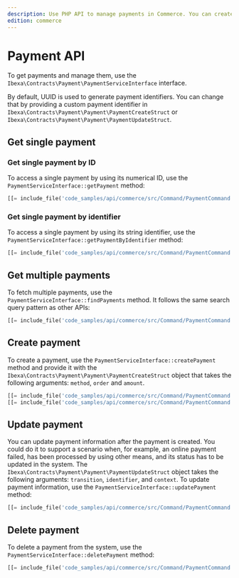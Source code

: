 ```yaml
---
description: Use PHP API to manage payments in Commerce. You can create, update and delete payments.
edition: commerce
---
```


# Payment API

To get payments and manage them, use the `Ibexa\Contracts\Payment\PaymentServiceInterface` interface.

By default, UUID is used to generate payment identifiers.
You can change that by providing a custom payment identifier in `Ibexa\Contracts\Payment\Payment\PaymentCreateStruct` or `Ibexa\Contracts\Payment\Payment\PaymentUpdateStruct`.

## Get single payment

### Get single payment by ID

To access a single payment by using its numerical ID, use the `PaymentServiceInterface::getPayment` method:

``` php
[[= include_file('code_samples/api/commerce/src/Command/PaymentCommand.php', 64, 68) =]]
```

### Get single payment by identifier

To access a single payment by using its string identifier, use the `PaymentServiceInterface::getPaymentByIdentifier` method:

``` php
[[= include_file('code_samples/api/commerce/src/Command/PaymentCommand.php', 70, 72) =]]
```

## Get multiple payments

To fetch multiple payments, use the `PaymentServiceInterface::findPayments` method.
It follows the same search query pattern as other APIs:

``` php
[[= include_file('code_samples/api/commerce/src/Command/PaymentCommand.php', 78, 94) =]]
```

## Create payment

To create a payment, use the `PaymentServiceInterface::createPayment` method and provide it with the `Ibexa\Contracts\Payment\Payment\PaymentCreateStruct` object that takes the following arguments: `method`, `order` and `amount`.

``` php
[[= include_file('code_samples/api/commerce/src/Command/PaymentCommand.php', 100, 104) =]]
[[= include_file('code_samples/api/commerce/src/Command/PaymentCommand.php', 107, 111) =]]
```

## Update payment

You can update payment information after the payment is created.
You could do it to support a scenario when, for example, an online payment failed, has been processed by using other means, and its status has to be updated in the system.
The `Ibexa\Contracts\Payment\Payment\PaymentUpdateStruct` object takes the following arguments: `transition`, `identifier`, and `context`.
To update payment information, use the `PaymentServiceInterface::updatePayment` method:

``` php
[[= include_file('code_samples/api/commerce/src/Command/PaymentCommand.php', 112, 118) =]]
```

## Delete payment

To delete a payment from the system, use the `PaymentServiceInterface::deletePayment` method:

``` php
[[= include_file('code_samples/api/commerce/src/Command/PaymentCommand.php', 120, 121) =]]
```
